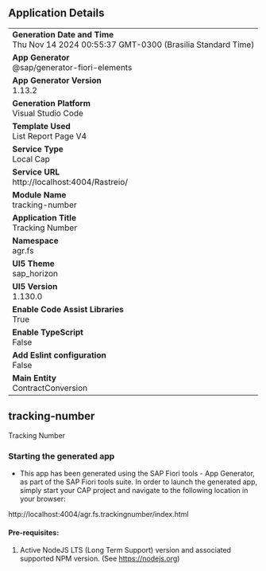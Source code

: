## Application Details
|               |
| ------------- |
|**Generation Date and Time**<br>Thu Nov 14 2024 00:55:37 GMT-0300 (Brasilia Standard Time)|
|**App Generator**<br>@sap/generator-fiori-elements|
|**App Generator Version**<br>1.13.2|
|**Generation Platform**<br>Visual Studio Code|
|**Template Used**<br>List Report Page V4|
|**Service Type**<br>Local Cap|
|**Service URL**<br>http://localhost:4004/Rastreio/
|**Module Name**<br>tracking-number|
|**Application Title**<br>Tracking Number|
|**Namespace**<br>agr.fs|
|**UI5 Theme**<br>sap_horizon|
|**UI5 Version**<br>1.130.0|
|**Enable Code Assist Libraries**<br>True|
|**Enable TypeScript**<br>False|
|**Add Eslint configuration**<br>False|
|**Main Entity**<br>ContractConversion|

## tracking-number

Tracking Number

### Starting the generated app

-   This app has been generated using the SAP Fiori tools - App Generator, as part of the SAP Fiori tools suite.  In order to launch the generated app, simply start your CAP project and navigate to the following location in your browser:

http://localhost:4004/agr.fs.trackingnumber/index.html

#### Pre-requisites:

1. Active NodeJS LTS (Long Term Support) version and associated supported NPM version.  (See https://nodejs.org)


